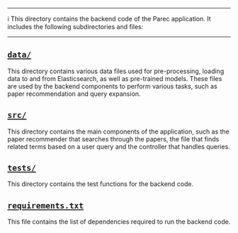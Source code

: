 ***
ℹ️ This directory contains the backend code of the Parec application. It includes the following subdirectories and files:
***

## [`data/`](parec-backend/app/data)
This directory contains various data files used for pre-processing, loading data to and from Elasticsearch, as well as pre-trained models. These files are used by the backend components to perform various tasks, such as paper recommendation and query expansion.

## [`src/`](parec-backend/app/src)
This directory contains the main components of the application, such as the paper recommender that searches through the papers, the file that finds related terms based on a user query and the controller that handles queries.

## [`tests/`](parec-backend/app/tests)
This directory contains the test functions for the backend code.

## [`requirements.txt`](parec-backend/requirements.txt)
This file contains the list of dependencies required to run the backend code.

